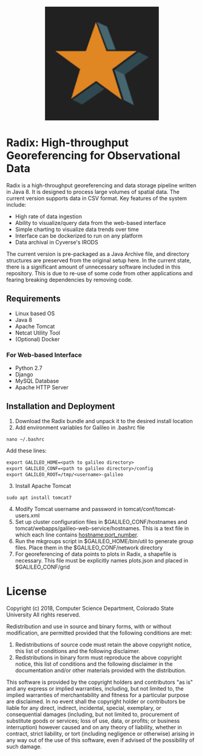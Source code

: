 <p align="center">
  <img width="300" height="300" src="apple-touch-icon-precomposed.png">
</p>

# Radix: High-throughput Georeferencing for Observational Data

Radix is a high-throughput georeferencing and data storage pipeline written in Java 8. It is designed to process large volumes of spatial data. The current version supports data in CSV format. Key features of the system include:
- High rate of data ingestion
- Ability to visualize/query data from the web-based interface
- Simple charting to visualize data trends over time
- Interface can be dockerized to run on any platform
- Data archival in Cyverse's IRODS

The current version is pre-packaged as a Java Archive file, and directory structures are preserved from the original setup here. In the current state, there is a significant amount of unnecessary software included in this repository. This is due to re-use of some code from other applications and fearing breaking dependencies by removing code.

## Requirements
- Linux based OS
- Java 8
- Apache Tomcat
- Netcat Utility Tool
- (Optional) Docker
### For Web-based Interface
- Python 2.7
- Django
- MySQL Database
- Apache HTTP Server

## Installation and Deployment
1. Download the Radix bundle and unpack it to the desired install location
2. Add environment variables for Galileo in .bashrc file
```
nano ~/.bashrc
```
Add these lines:
```
export GALILEO_HOME=<path to galileo directory>
export GALILEO_CONF=<path to galileo directory>/config
export GALILEO_ROOT=/tmp/<username>-galileo
```
3. Install Apache Tomcat
```
sudo apt install tomcat7
```
4. Modify Tomcat username and password in tomcat/conf/tomcat-users.xml
5. Set up cluster configuration files in $GALILEO_CONF/hostnames and tomcat/webapps/galileo-web-service/hostnames.
This is a text file in which each line contains <hostname:port_number>.
6. Run the mkgroups script in $GALILEO_HOME/bin/util to generate group files. Place them in the $GALILEO_CONF/network directory
7. For georeferencing of data points to plots in Radix, a shapefile is necessary. This file must be explicitly names plots.json and placed in $GALILEO_CONF/grid

# License
Copyright (c) 2018, Computer Science Department, Colorado State University
All rights reserved.

Redistribution and use in source and binary forms, with or without modification,
are permitted provided that the following conditions are met:

1. Redistributions of source code must retain the above copyright notice, this
   list of conditions and the following disclaimer.
2. Redistributions in binary form must reproduce the above copyright notice,
   this list of conditions and the following disclaimer in the documentation
   and/or other materials provided with the distribution.

This software is provided by the copyright holders and contributors "as is" and
any express or implied warranties, including, but not limited to, the implied
warranties of merchantability and fitness for a particular purpose are
disclaimed. In no event shall the copyright holder or contributors be liable for
any direct, indirect, incidental, special, exemplary, or consequential damages
(including, but not limited to, procurement of substitute goods or services;
loss of use, data, or profits; or business interruption) however caused and on
any theory of liability, whether in contract, strict liability, or tort
(including negligence or otherwise) arising in any way out of the use of this
software, even if advised of the possibility of such damage.
